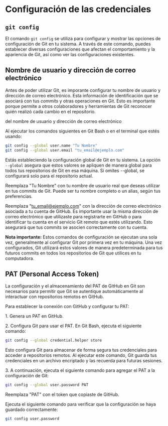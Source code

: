 # Configuración de las credenciales

## `git config`

El comando `git config` se utiliza para configurar y mostrar las opciones de configuración de Git en tu sistema. A través de este comando, puedes establecer diversas configuraciones que afectan el comportamiento y la apariencia de Git, así como ver las configuraciones existentes.

## Nombre de usuario y dirección de correo electrónico

Antes de poder utilizar Git, es imporante configurar tu nombre de usuario y dirección de correo electrónico. Esta información de identificación que se asociará con tus *commits* y otras operaciones en Git. Esto es importante porque permite a otros colaboradores y herramientas de Git reconocer quién realizó cada cambio en el repositorio.

del nombre de usuario y dirección de correo electrónico

Al ejecutar los comandos siguientes en Git Bash o en el terminal que estés usando:

```bash
git config --global user.name "Tu Nombre"
git config --global user.email "tu_email@ejemplo.com"
```

Estás estableciendo la configuración global de Git en tu sistema. La opción `--global` asegura que estos valores se apliquen de manera global para todos tus repositorios de Git en esa máquina. Si omites --global, se configurará solo para el repositorio actual.

Reemplaza "Tu Nombre" con tu nombre de usuario real que deseas utilizar en tus commits de Git. Puede ser tu nombre completo o un alias, según tus preferencias.

Reemplaza "tu_email@ejemplo.com" con la dirección de correo electrónico asociada a tu cuenta de GitHub. Es importante usar la misma dirección de correo electrónico que utilizaste para registrarte en GitHub o para identificar tu cuenta en el servicio Git remoto que estés utilizando. Esto asegurará que tus commits se asocien correctamente con tu cuenta.

**Nota importante:** Estos comandos de configuración se ejecutan una sola vez, generalmente al configurar Git por primera vez en tu máquina. Una vez configurados, Git utilizará estos valores de manera predeterminada para tus futuros commits en todos los repositorios de Git que utilices en tu computadora.

## PAT (Personal Access Token)

La configuración y el almacenamiento del PAT de GitHub en Git son necesarios para permitir que Git se autentique automáticamente al interactuar con repositorios remotos en GitHub.

Para establecer la conexión con GitHub y configurar tu PAT:

1\. Genera un PAT en GitHub.

2\. Configura Git para usar el PAT. En Git Bash, ejecuta el siguiente comando:

```bash
git config --global credential.helper store
```

Esto configura Git para almacenar de forma segura tus credenciales para acceder a repositorios remotos. Al ejecutar este comando, Git guarda tus credenciales en un archivo encriptado y las recuerda para futuras sesiones.

3\. A continuación, ejecuta el siguiente comando para agregar el PAT a la configuración de Git:

```bash
git config --global user.password PAT
```

Reemplaza "PAT" con el token que copiaste de GitHub.

Ejecuta el siguiente comando para verificar que la configuración se haya guardado correctamente:

```bash
git config user.password
```